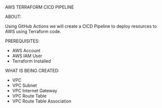 AWS TERRAFORM CICD PIPELINE

ABOUT:

Using GitHub Actions we will create a CICD Pipeline to deploy resources to AWS using Terraform code.

PREREQUISITES:
- AWS Account
- AWS IAM User
- Terraform Installed

WHAT IS BEING CREATED:
- VPC
- VPC Subnet
- VPC Internet Gateway
- VPC Route Table
- VPC Route Table Association
